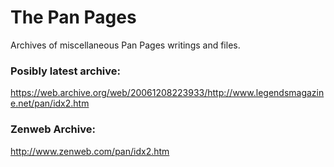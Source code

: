 # The Pan Pages

Archives of miscellaneous Pan Pages writings and files.

### Posibly latest archive:
https://web.archive.org/web/20061208223933/http://www.legendsmagazine.net/pan/idx2.htm

### Zenweb Archive:
http://www.zenweb.com/pan/idx2.htm
